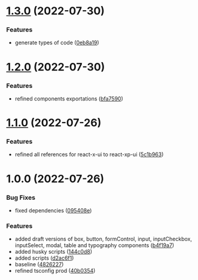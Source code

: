 # [1.3.0](https://github.com/fabio7maia/react-xp-ui/compare/v1.2.0...v1.3.0) (2022-07-30)


### Features

* generate types of code ([0eb8a19](https://github.com/fabio7maia/react-xp-ui/commit/0eb8a19c8bfc681dc548d3424e265ba7b85cdc85))

# [1.2.0](https://github.com/fabio7maia/react-xp-ui/compare/v1.1.0...v1.2.0) (2022-07-30)


### Features

* refined components exportations ([bfa7590](https://github.com/fabio7maia/react-xp-ui/commit/bfa75905879bd07bc26540a8447102ccbc281fe1))

# [1.1.0](https://github.com/fabio7maia/react-x-ui/compare/v1.0.0...v1.1.0) (2022-07-26)


### Features

* refined all references for react-x-ui to react-xp-ui ([5c1b963](https://github.com/fabio7maia/react-x-ui/commit/5c1b96373b474998f2cfd2ef3901ceb6a6c71e33))

# 1.0.0 (2022-07-26)


### Bug Fixes

* fixed dependencies ([095408e](https://github.com/fabio7maia/react-x-ui/commit/095408e89e16978be6fda2d3ef28754ec72f38d8))


### Features

* added draft versions of box, button, formControl, input, inputCheckbox, inputSelect, modal, table and typography components ([b4f19a7](https://github.com/fabio7maia/react-x-ui/commit/b4f19a709c85d5fb04aebb15ece24b253dc238f0))
* added husky scripts ([144c0d8](https://github.com/fabio7maia/react-x-ui/commit/144c0d8ecea973cd6e85fff04726ac238da254dc))
* added scripts ([d2ac6f1](https://github.com/fabio7maia/react-x-ui/commit/d2ac6f182b5aa6619b633d7db5d8fc115dbf2e6a))
* baseline ([4826227](https://github.com/fabio7maia/react-x-ui/commit/4826227e5884e813ad59f7c7aee8ce36e1964cf6))
* refined tsconfig prod ([40b0354](https://github.com/fabio7maia/react-x-ui/commit/40b0354316a95f110e7670d72b1385a38c25f35b))
